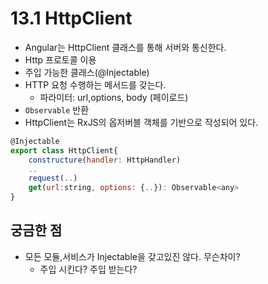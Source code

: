 # 13.1 HttpClient

- Angular는 HttpClient 클래스를 통해 서버와 통신한다.
- Http 프로토콜 이용
- 주입 가능한 클래스(@Injectable)
- HTTP 요청 수행하는 메서드를 갖는다.
  - 파라미터: url,options, body (페이로드)
- `Observable` 반환
- HttpClient는 RxJS의 옵저버블 객체를 기반으로 작성되어 있다.

```javascript
@Injectable
export class HttpClient{
    constructure(handler: HttpHandler)
    ..
    request(..)
    get(url:string, options: {..}): Observable<any>
}
```

## 궁금한 점

- 모든 모듈,서비스가 Injectable을 갖고있진 않다. 무슨차이?
  - 주입 시킨다? 주입 받는다?
